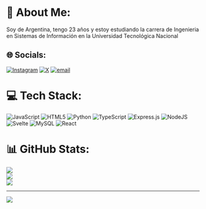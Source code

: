# 💫 About Me:
Soy de Argentina, tengo 23 años y estoy estudiando la carrera de Ingenieria en Sistemas de Información en la Universidad Tecnológica Nacional


## 🌐 Socials:
[![Instagram](https://img.shields.io/badge/Instagram-%23E4405F.svg?logo=Instagram&logoColor=white)](https://instagram.com/martinmercado_02) [![X](https://img.shields.io/badge/X-black.svg?logo=X&logoColor=white)](https://x.com/@MartinMercado02) [![email](https://img.shields.io/badge/Email-D14836?logo=gmail&logoColor=white)](mailto:martinmercado1502@gmail.com) 

# 💻 Tech Stack:
![JavaScript](https://img.shields.io/badge/javascript-%23323330.svg?style=flat&logo=javascript&logoColor=%23F7DF1E) ![HTML5](https://img.shields.io/badge/html5-%23E34F26.svg?style=flat&logo=html5&logoColor=white) ![Python](https://img.shields.io/badge/python-3670A0?style=flat&logo=python&logoColor=ffdd54) ![TypeScript](https://img.shields.io/badge/typescript-%23007ACC.svg?style=flat&logo=typescript&logoColor=white) ![Express.js](https://img.shields.io/badge/express.js-%23404d59.svg?style=flat&logo=express&logoColor=%2361DAFB) ![NodeJS](https://img.shields.io/badge/node.js-6DA55F?style=flat&logo=node.js&logoColor=white) ![Svelte](https://img.shields.io/badge/svelte-%23f1413d.svg?style=flat&logo=svelte&logoColor=white) ![MySQL](https://img.shields.io/badge/mysql-4479A1.svg?style=flat&logo=mysql&logoColor=white) ![React](https://img.shields.io/badge/react-%2320232a.svg?style=flat&logo=react&logoColor=%2361DAFB)
# 📊 GitHub Stats:
![](https://github-readme-stats.vercel.app/api?username=MartinnMercado&theme=dark&hide_border=false&include_all_commits=false&count_private=false)<br/>
![](https://nirzak-streak-stats.vercel.app/?user=MartinnMercado&theme=dark&hide_border=false)<br/>
![](https://github-readme-stats.vercel.app/api/top-langs/?username=MartinnMercado&theme=dark&hide_border=false&include_all_commits=false&count_private=false&layout=compact)

---
[![](https://visitcount.itsvg.in/api?id=MartinnMercado&icon=0&color=1)](https://visitcount.itsvg.in)

<!-- Proudly created with GPRM ( https://gprm.itsvg.in ) -->
